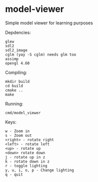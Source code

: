 # model-viewer
Simple model viewer for learning purposes

Depdencies:

```
glew
sdl2
sdl2_image
cglm (yay -S cglm) needs glm too
assimp
opengl 4.60
```
Compiling:
```
mkdir build
cd build
cmake ..
make
```
Running:
```
cmd/model_viewer
```
Keys:
```
w - Zoom in
s - Zoom out
<right> - rotate right
<left> - rotate left
<up> - rotate up
<down> rotate down
j - rotate up in z
k - rotate down in z
r - toggle lighting
y, u, i, o, p - Change lighting
q - quit
```
